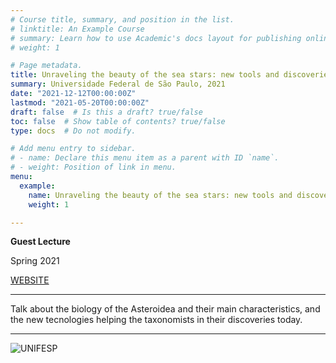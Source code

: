 ```yaml
---
# Course title, summary, and position in the list.
# linktitle: An Example Course
# summary: Learn how to use Academic's docs layout for publishing online courses, software documentation, and tutorials.
# weight: 1

# Page metadata.
title: Unraveling the beauty of the sea stars: new tools and discoveries
summary: Universidade Federal de São Paulo, 2021
date: "2021-12-12T00:00:00Z"
lastmod: "2021-05-20T00:00:00Z"
draft: false  # Is this a draft? true/false
toc: false  # Show table of contents? true/false
type: docs  # Do not modify.

# Add menu entry to sidebar.
# - name: Declare this menu item as a parent with ID `name`.
# - weight: Position of link in menu.
menu:
  example:
    name: Unraveling the beauty of the sea stars: new tools and discoveries
    weight: 1

---
```

**Guest Lecture**

Spring 2021

[WEBSITE](https://www.unifesp.br/edicao-atual-entreteses/item/3916-instituto-de-saude-e-sociedade-e-instituto-do-mar)

---

Talk about the biology of the Asteroidea and their main characteristics, and the new tecnologies helping the taxonomists in their discoveries today. 

---

![UNIFESP](https://raw.githubusercontent.com/rosanafcunha/rosanafcunha/master/static/media/unifesp.png "unifesp")
